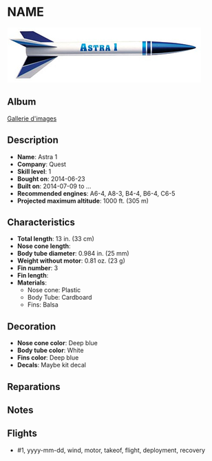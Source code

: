 # NAME

![Astra 1](images/quest-astra_1.jpg)

## Album

[Gallerie d'images](album.md)

## Description

- **Name**: Astra 1
- **Company**: Quest
- **Skill level**: 1
- **Bought on**: 2014-06-23
- **Built on**: 2014-07-09 to ...
- **Recommended engines**: A6-4, A8-3, B4-4, B6-4, C6-5
- **Projected maximum altitude**: 1000 ft. (305 m)

## Characteristics

- **Total length**: 13 in. (33 cm)
- **Nose cone length**: 
- **Body tube diameter**: 0.984 in. (25 mm)
- **Weight without motor**: 0.81 oz. (23 g)
- **Fin number**: 3
- **Fin length**: 
- **Materials**:
  - Nose cone: Plastic
  - Body Tube: Cardboard
  - Fins: Balsa

## Decoration

- **Nose cone color**: Deep blue
- **Body tube color**: White
- **Fins color**: Deep blue
- **Decals**: Maybe kit decal

## Reparations

## Notes

## Flights

- #1, yyyy-mm-dd, wind, motor, takeof, flight, deployment, recovery

